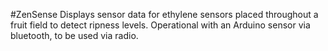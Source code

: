 #ZenSense
Displays sensor data for ethylene sensors placed throughout a fruit field to detect ripness levels. Operational with an Arduino sensor via bluetooth, to be used via radio.
